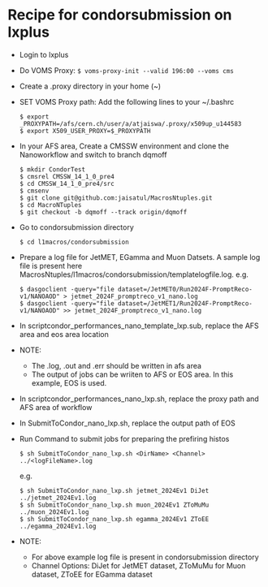# Recipe for condorsubmission on lxplus
- Login to lxplus
- Do VOMS Proxy:
  ```$ voms-proxy-init --valid 196:00 --voms cms```
- Create a .proxy directory in your home (~)
- SET VOMS Proxy path: Add the following lines to your ~/.bashrc
  ```
  $ export _PROXYPATH=/afs/cern.ch/user/a/atjaiswa/.proxy/x509up_u144583
  $ export X509_USER_PROXY=$_PROXYPATH
  ```
- In your AFS area, Create a CMSSW environment and clone the Nanoworkflow and switch to branch dqmoff
  ```
  $ mkdir CondorTest
  $ cmsrel CMSSW_14_1_0_pre4
  $ cd CMSSW_14_1_0_pre4/src
  $ cmsenv
  $ git clone git@github.com:jaisatul/MacrosNtuples.git
  $ cd MacroNTuples
  $ git checkout -b dqmoff --track origin/dqmoff
  ```
- Go to condorsubmission directory
  ```
  $ cd l1macros/condorsubmission
  ```
- Prepare a log file for JetMET, EGamma and Muon Datsets. A sample log file is present here MacrosNtuples/l1macros/condorsubmission/templatelogfile.log. e.g.
  ```
  $ dasgoclient -query="file dataset=/JetMET0/Run2024F-PromptReco-v1/NANOAOD" > jetmet_2024F_promptreco_v1_nano.log
  $ dasgoclient -query="file dataset=/JetMET1/Run2024F-PromptReco-v1/NANOAOD" >> jetmet_2024F_promptreco_v1_nano.log
  ```
- In scriptcondor_performances_nano_template_lxp.sub, replace the AFS area and eos area location
- NOTE:
	- The .log, .out and .err should be written in afs area
	- The output of jobs can be wriiten to AFS or EOS area. In this example, EOS is used.
- In scriptcondor_performances_nano_lxp.sh, replace the proxy path and AFS area of workflow
- In SubmitToCondor_nano_lxp.sh, replace the output path of EOS
- Run Command to submit jobs for preparing the prefiring histos
  ```
  $ sh SubmitToCondor_nano_lxp.sh <DirName> <Channel> ../<logFileName>.log
  ```
	e.g.
  ```
  $ sh SubmitToCondor_nano_lxp.sh jetmet_2024Ev1 DiJet ../jetmet_2024Ev1.log
  $ sh SubmitToCondor_nano_lxp.sh muon_2024Ev1 ZToMuMu ../muon_2024Ev1.log
  $ sh SubmitToCondor_nano_lxp.sh egamma_2024Ev1 ZToEE ../egamma_2024Ev1.log
  ```

- NOTE:
	- For above example log file is present in condorsubmission directory
	- Channel Options: DiJet for JetMET dataset, ZToMuMu for Muon dataset, ZToEE for EGamma dataset
